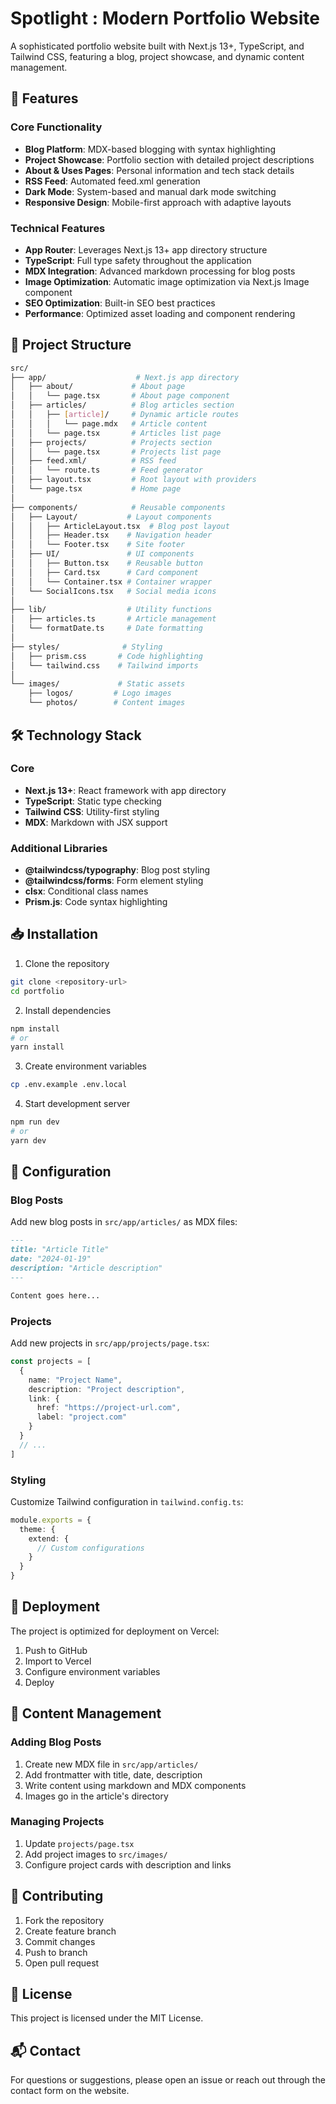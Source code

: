 # Spotlight : Modern Portfolio Website

A sophisticated portfolio website built with Next.js 13+, TypeScript, and Tailwind CSS, featuring a blog, project showcase, and dynamic content management.

## 🚀 Features

### Core Functionality
- **Blog Platform**: MDX-based blogging with syntax highlighting
- **Project Showcase**: Portfolio section with detailed project descriptions
- **About & Uses Pages**: Personal information and tech stack details
- **RSS Feed**: Automated feed.xml generation
- **Dark Mode**: System-based and manual dark mode switching
- **Responsive Design**: Mobile-first approach with adaptive layouts

### Technical Features
- **App Router**: Leverages Next.js 13+ app directory structure
- **TypeScript**: Full type safety throughout the application
- **MDX Integration**: Advanced markdown processing for blog posts
- **Image Optimization**: Automatic image optimization via Next.js Image component
- **SEO Optimization**: Built-in SEO best practices
- **Performance**: Optimized asset loading and component rendering

## 📁 Project Structure

```bash
src/
├── app/                    # Next.js app directory
│   ├── about/             # About page
│   │   └── page.tsx       # About page component
│   ├── articles/          # Blog articles section
│   │   ├── [article]/     # Dynamic article routes
│   │   │   └── page.mdx   # Article content
│   │   └── page.tsx       # Articles list page
│   ├── projects/          # Projects section
│   │   └── page.tsx       # Projects list page
│   ├── feed.xml/          # RSS feed
│   │   └── route.ts       # Feed generator
│   ├── layout.tsx         # Root layout with providers
│   └── page.tsx           # Home page
│
├── components/            # Reusable components
│   ├── Layout/           # Layout components
│   │   ├── ArticleLayout.tsx  # Blog post layout
│   │   ├── Header.tsx    # Navigation header
│   │   └── Footer.tsx    # Site footer
│   ├── UI/               # UI components
│   │   ├── Button.tsx    # Reusable button
│   │   ├── Card.tsx      # Card component
│   │   └── Container.tsx # Container wrapper
│   └── SocialIcons.tsx   # Social media icons
│
├── lib/                  # Utility functions
│   ├── articles.ts       # Article management
│   └── formatDate.ts     # Date formatting
│
├── styles/              # Styling
│   ├── prism.css       # Code highlighting
│   └── tailwind.css    # Tailwind imports
│
└── images/             # Static assets
    ├── logos/         # Logo images
    └── photos/        # Content images
```

## 🛠️ Technology Stack

### Core
- **Next.js 13+**: React framework with app directory
- **TypeScript**: Static type checking
- **Tailwind CSS**: Utility-first styling
- **MDX**: Markdown with JSX support

### Additional Libraries
- **@tailwindcss/typography**: Blog post styling
- **@tailwindcss/forms**: Form element styling
- **clsx**: Conditional class names
- **Prism.js**: Code syntax highlighting

## 📥 Installation

1. Clone the repository
```bash
git clone <repository-url>
cd portfolio
```

2. Install dependencies
```bash
npm install
# or
yarn install
```

3. Create environment variables
```bash
cp .env.example .env.local
```

4. Start development server
```bash
npm run dev
# or
yarn dev
```

## 🔧 Configuration

### Blog Posts
Add new blog posts in `src/app/articles/` as MDX files:
```markdown
---
title: "Article Title"
date: "2024-01-19"
description: "Article description"
---

Content goes here...
```

### Projects
Add new projects in `src/app/projects/page.tsx`:
```typescript
const projects = [
  {
    name: "Project Name",
    description: "Project description",
    link: {
      href: "https://project-url.com",
      label: "project.com"
    }
  }
  // ...
]
```

### Styling
Customize Tailwind configuration in `tailwind.config.ts`:
```typescript
module.exports = {
  theme: {
    extend: {
      // Custom configurations
    }
  }
}
```

## 🚀 Deployment

The project is optimized for deployment on Vercel:

1. Push to GitHub
2. Import to Vercel
3. Configure environment variables
4. Deploy

## 📝 Content Management

### Adding Blog Posts
1. Create new MDX file in `src/app/articles/`
2. Add frontmatter with title, date, description
3. Write content using markdown and MDX components
4. Images go in the article's directory

### Managing Projects
1. Update `projects/page.tsx`
2. Add project images to `src/images/`
3. Configure project cards with description and links

## 🤝 Contributing

1. Fork the repository
2. Create feature branch
3. Commit changes
4. Push to branch
5. Open pull request

## 📄 License

This project is licensed under the MIT License.

## 📬 Contact

For questions or suggestions, please open an issue or reach out through the contact form on the website.